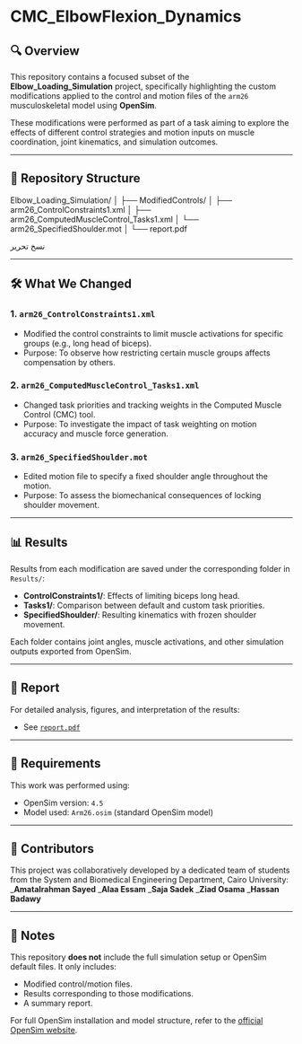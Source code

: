 # CMC_ElbowFlexion_Dynamics
## 🔍 Overview

This repository contains a focused subset of the **Elbow_Loading_Simulation** project, specifically highlighting the custom modifications applied to the control and motion files of the `arm26` musculoskeletal model using **OpenSim**.

These modifications were performed as part of a task aiming to explore the effects of different control strategies and motion inputs on muscle coordination, joint kinematics, and simulation outcomes.

---

## 📁 Repository Structure
Elbow_Loading_Simulation/
│
├── ModifiedControls/
│ ├── arm26_ControlConstraints1.xml
│ ├── arm26_ComputedMuscleControl_Tasks1.xml
│ └── arm26_SpecifiedShoulder.mot
│
└── report.pdf

نسخ
تحرير

---

## 🛠️ What We Changed

### 1. `arm26_ControlConstraints1.xml`
- Modified the control constraints to limit muscle activations for specific groups (e.g., long head of biceps).
- Purpose: To observe how restricting certain muscle groups affects compensation by others.

### 2. `arm26_ComputedMuscleControl_Tasks1.xml`
- Changed task priorities and tracking weights in the Computed Muscle Control (CMC) tool.
- Purpose: To investigate the impact of task weighting on motion accuracy and muscle force generation.

### 3. `arm26_SpecifiedShoulder.mot`
- Edited motion file to specify a fixed shoulder angle throughout the motion.
- Purpose: To assess the biomechanical consequences of locking shoulder movement.

---

## 📊 Results

Results from each modification are saved under the corresponding folder in `Results/`:

- **ControlConstraints1/**: Effects of limiting biceps long head.
- **Tasks1/**: Comparison between default and custom task priorities.
- **SpecifiedShoulder/**: Resulting kinematics with frozen shoulder movement.

Each folder contains joint angles, muscle activations, and other simulation outputs exported from OpenSim.

---

## 📄 Report

For detailed analysis, figures, and interpretation of the results:
- See [`report.pdf`](./report/simulation_Elbow_loading.pdf)

---

## 📎 Requirements

This work was performed using:
- OpenSim version: `4.5`
- Model used: `Arm26.osim` (standard OpenSim model)

---

## 👥 Contributors

This project was collaboratively developed by a dedicated team of students from the System and Biomedical Engineering Department, Cairo University:
_**Amatalrahman Sayed**
_**Alaa Essam**
_**Saja Sadek**
_**Ziad Osama**
_**Hassan Badawy**


---

## 📌 Notes

This repository **does not** include the full simulation setup or OpenSim default files. It only includes:
- Modified control/motion files.
- Results corresponding to those modifications.
- A summary report.

For full OpenSim installation and model structure, refer to the [official OpenSim website](https://simtk.org/projects/opensim).



